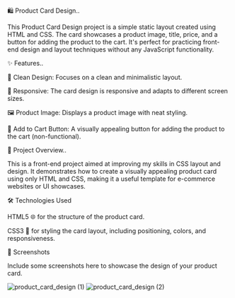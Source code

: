 🛍️ Product Card Design..

This Product Card Design project is a simple static layout created using HTML and CSS. The card showcases a product image, title, price, and a button for adding the product to the cart. 
It's perfect for practicing front-end design and layout techniques without any JavaScript functionality.

✨ Features..

🎨 Clean Design: Focuses on a clean and minimalistic layout.

📱 Responsive: The card design is responsive and adapts to different screen sizes.

🖼️ Product Image: Displays a product image with neat styling.

🛒 Add to Cart Button: A visually appealing button for adding the product to the cart (non-functional).

🎯 Project Overview..

This is a front-end project aimed at improving my skills in CSS layout and design.
It demonstrates how to create a visually appealing product card using only HTML and CSS, making it a useful template for e-commerce websites or UI showcases.

🛠️ Technologies Used

HTML5 🌐 for the structure of the product card.

CSS3 🎨 for styling the card layout, including positioning, colors, and responsiveness.

📸 Screenshots

Include some screenshots here to showcase the design of your product card.


![product_card_design (1)](https://github.com/user-attachments/assets/93b4ee8c-acb3-451f-b3d3-bc4dcd6bcf9e)
![product_card_design (2)](https://github.com/user-attachments/assets/5713e893-7dba-437f-a145-b6f4ef790459)


